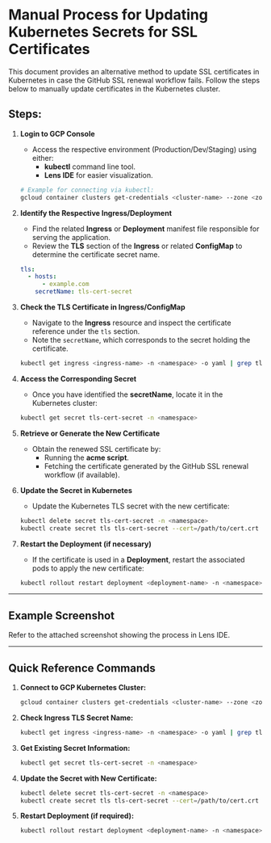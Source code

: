 
# Manual Process for Updating Kubernetes Secrets for SSL Certificates

This document provides an alternative method to update SSL certificates in Kubernetes in case the GitHub SSL renewal workflow fails. Follow the steps below to manually update certificates in the Kubernetes cluster.

## Steps:

1. **Login to GCP Console**
   - Access the respective environment (Production/Dev/Staging) using either:
     - **kubectl** command line tool.
     - **Lens IDE** for easier visualization.

   ```bash
   # Example for connecting via kubectl:
   gcloud container clusters get-credentials <cluster-name> --zone <zone> --project <project-id>
   ```

2. **Identify the Respective Ingress/Deployment**
   - Find the related **Ingress** or **Deployment** manifest file responsible for serving the application.
   - Review the **TLS** section of the **Ingress** or related **ConfigMap** to determine the certificate secret name.

   ```yaml
   tls:
     - hosts:
         - example.com
       secretName: tls-cert-secret
   ```

3. **Check the TLS Certificate in Ingress/ConfigMap**
   - Navigate to the **Ingress** resource and inspect the certificate reference under the `tls` section.
   - Note the `secretName`, which corresponds to the secret holding the certificate.

   ```bash
   kubectl get ingress <ingress-name> -n <namespace> -o yaml | grep tls
   ```

4. **Access the Corresponding Secret**
   - Once you have identified the **secretName**, locate it in the Kubernetes cluster:

   ```bash
   kubectl get secret tls-cert-secret -n <namespace>
   ```

5. **Retrieve or Generate the New Certificate**
   - Obtain the renewed SSL certificate by:
     - Running the **acme script**.
     - Fetching the certificate generated by the GitHub SSL renewal workflow (if available).

6. **Update the Secret in Kubernetes**
   - Update the Kubernetes TLS secret with the new certificate:

   ```bash
   kubectl delete secret tls-cert-secret -n <namespace>
   kubectl create secret tls tls-cert-secret --cert=/path/to/cert.crt --key=/path/to/cert.key -n <namespace>
   ```

7. **Restart the Deployment (if necessary)**
   - If the certificate is used in a **Deployment**, restart the associated pods to apply the new certificate:

   ```bash
   kubectl rollout restart deployment <deployment-name> -n <namespace>
   ```

---

## Example Screenshot

Refer to the attached screenshot showing the process in Lens IDE.

---

## Quick Reference Commands

1. **Connect to GCP Kubernetes Cluster:**
   ```bash
   gcloud container clusters get-credentials <cluster-name> --zone <zone> --project <project-id>
   ```

2. **Check Ingress TLS Secret Name:**
   ```bash
   kubectl get ingress <ingress-name> -n <namespace> -o yaml | grep tls
   ```

3. **Get Existing Secret Information:**
   ```bash
   kubectl get secret tls-cert-secret -n <namespace>
   ```

4. **Update the Secret with New Certificate:**
   ```bash
   kubectl delete secret tls-cert-secret -n <namespace>
   kubectl create secret tls tls-cert-secret --cert=/path/to/cert.crt --key=/path/to/cert.key -n <namespace>
   ```

5. **Restart Deployment (if required):**
   ```bash
   kubectl rollout restart deployment <deployment-name> -n <namespace>
   ```
